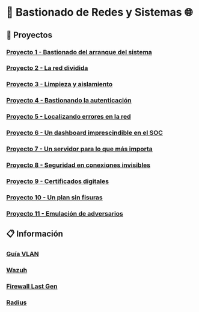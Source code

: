 # 🛜 Bastionado de Redes y Sistemas 🌐

## 📂 Proyectos

### [Proyecto 1 - Bastionado del arranque del sistema](./Proyecto%201%20-%20Bastionado%20del%20arranque%20del%20sistema/)

### [Proyecto 2 - La red dividida](./Proyecto%202%20-%20La%20red%20dividida/index.html)

### [Proyecto 3 - Limpieza y aislamiento](./Proyecto%203%20-%20Limpieza%20y%20aislamiento/)

### [Proyecto 4 - Bastionando la autenticación](./Proyecto%204%20-%20Bastionando%20la%20autenticación/)

### [Proyecto 5 - Localizando errores en la red](./Proyecto%205%20-%20Localizando%20errores%20en%20la%20red/)

### [Proyecto 6 - Un dashboard imprescindible en el SOC](./Proyecto%206%20-%20Un%20dashboard%20imprescindible%20en%20el%20SOC/README.pdf)

### [Proyecto 7 - Un servidor para lo que más importa](./Proyecto%207%20-%20Un%20servidor%20para%20lo%20que%20más%20importa/)

### [Proyecto 8 - Seguridad en conexiones invisibles](./Proyecto%208%20-%20Seguridad%20en%20conexiones%20invisibles/)

### [Proyecto 9 - Certificados digitales](./Proyecto%209%20-%20Certificados%20digitales/README.md)

### [Proyecto 10 - Un plan sin fisuras](./Proyecto%2010%20-%20Un%20plan%20sin%20fisuras/)

### [Proyecto 11 - Emulación de adversarios](./Proyecto%2011%20-%20Emulación%20de%20adversarios/)

## 📋 Información

### [Guía VLAN](Guia_Vlan_Cisco)

### [Wazuh](Wazuh)

### [Firewall Last Gen](Firewall%20Last%20Gen)

### [Radius](Radius)